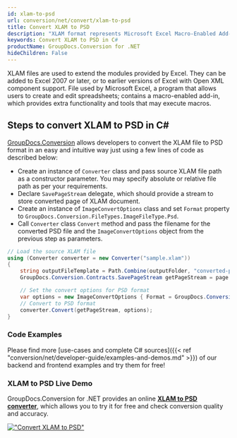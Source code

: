 ```yaml
---
id: xlam-to-psd
url: conversion/net/convert/xlam-to-psd
title: Convert XLAM to PSD
description: "XLAM format represents Microsoft Excel Macro-Enabled Add-In with .xlam extension. Learn how to convert XLAM to PSD file programmatically in C# language using GroupDocs.Conversion for .NET library."
keywords: Convert XLAM to PSD in C#
productName: GroupDocs.Conversion for .NET
hideChildren: False
---
```


XLAM files are used to extend the modules provided by Excel. They can be added to Excel 2007 or later, or to earlier versions of Excel with Open XML component support. File used by Microsoft Excel, a program that allows users to create and edit spreadsheets; contains a macro-enabled add-in, which provides extra functionality and tools that may execute macros.

## Steps to convert XLAM to PSD in C#

[GroupDocs.Conversion](https://products.groupdocs.com/conversion/net) allows developers to convert the XLAM file to PSD format in an easy and intuitive way just using a few lines of code as described below:

* Create an instance of `Converter` class and pass source XLAM file path as a constructor parameter. You may specify absolute or relative file path as per your requirements. 
* Declare `SavePageStream` delegate, which should provide a stream to store converted page of XLAM document.
* Create an instance of `ImageConvertOptions` class and set `Format` property to `GroupDocs.Conversion.FileTypes.ImageFileType.Psd`.
* Call `Converter` class `Convert` method and pass the filename for the converted PSD file and the `ImageConvertOptions` object from the previous step as parameters.

```csharp
// Load the source XLAM file
using (Converter converter = new Converter("sample.xlam"))
{
    string outputFileTemplate = Path.Combine(outputFolder, "converted-page-{0}.psd");
    GroupDocs.Conversion.Contracts.SavePageStream getPageStream = page => new FileStream(string.Format(outputFileTemplate, page), FileMode.Create);

    // Set the convert options for PSD format
    var options = new ImageConvertOptions { Format = GroupDocs.Conversion.FileTypes.ImageFileType.Psd };   
    // Convert to PSD format
    converter.Convert(getPageStream, options);
}
```

### Code Examples

Please find more [use-cases and complete C# sources]({{< ref "conversion/net/developer-guide/examples-and-demos.md" >}}) of our backend and frontend examples and try them for free!

### XLAM to PSD Live Demo

GroupDocs.Conversion for .NET provides an online [**XLAM to PSD converter**](https://products.groupdocs.app/conversion/xlam-to-psd), which allows you to try it for free and check conversion quality and accuracy.

[!["Convert XLAM to PSD"](conversion/net/images/convert-to-psd/convert-xlam-to-psd.png)](https://products.groupdocs.app/conversion/xlam-to-psd)